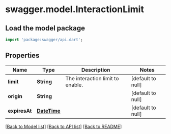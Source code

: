 # swagger.model.InteractionLimit

## Load the model package
```dart
import 'package:swagger/api.dart';
```

## Properties
Name | Type | Description | Notes
------------ | ------------- | ------------- | -------------
**limit** | **String** | The interaction limit to enable. | [default to null]
**origin** | **String** |  | [default to null]
**expiresAt** | [**DateTime**](DateTime.md) |  | [default to null]

[[Back to Model list]](../README.md#documentation-for-models) [[Back to API list]](../README.md#documentation-for-api-endpoints) [[Back to README]](../README.md)

